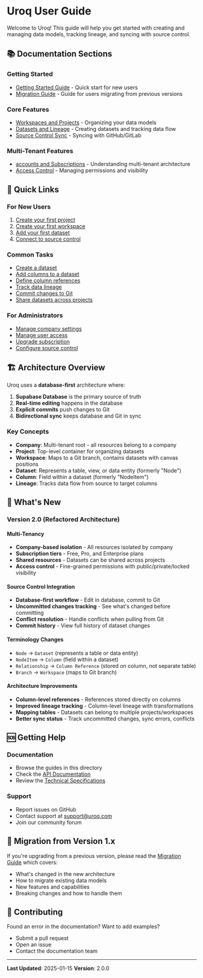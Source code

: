 # Uroq User Guide

Welcome to Uroq! This guide will help you get started with creating and managing data models, tracking lineage, and syncing with source control.

## 📚 Documentation Sections

### Getting Started
- [Getting Started Guide](./getting-started.md) - Quick start for new users
- [Migration Guide](./migration-guide.md) - Guide for users migrating from previous versions

### Core Features
- [Workspaces and Projects](./workspaces-and-projects.md) - Organizing your data models
- [Datasets and Lineage](./datasets-and-lineage.md) - Creating datasets and tracking data flow
- [Source Control Sync](./source-control-sync.md) - Syncing with GitHub/GitLab

### Multi-Tenant Features
- [accounts and Subscriptions](./multi-tenancy.md) - Understanding multi-tenant architecture
- [Access Control](./access-control.md) - Managing permissions and visibility

## 🎯 Quick Links

### For New Users
1. [Create your first project](./getting-started.md#creating-your-first-project)
2. [Create your first workspace](./getting-started.md#creating-your-first-workspace)
3. [Add your first dataset](./getting-started.md#creating-your-first-dataset)
4. [Connect to source control](./source-control-sync.md#connecting-github)

### Common Tasks
- [Create a dataset](./datasets-and-lineage.md#creating-datasets)
- [Add columns to a dataset](./datasets-and-lineage.md#managing-columns)
- [Define column references](./datasets-and-lineage.md#column-references)
- [Track data lineage](./datasets-and-lineage.md#tracking-lineage)
- [Commit changes to Git](./source-control-sync.md#committing-changes)
- [Share datasets across projects](./multi-tenancy.md#sharing-datasets)

### For Administrators
- [Manage company settings](./multi-tenancy.md#company-settings)
- [Manage user access](./access-control.md#managing-users)
- [Upgrade subscription](./multi-tenancy.md#subscription-tiers)
- [Configure source control](./source-control-sync.md#workspace-configuration)

## 🏗️ Architecture Overview

Uroq uses a **database-first** architecture where:

1. **Supabase Database** is the primary source of truth
2. **Real-time editing** happens in the database
3. **Explicit commits** push changes to Git
4. **Bidirectional sync** keeps database and Git in sync

### Key Concepts

- **Company**: Multi-tenant root - all resources belong to a company
- **Project**: Top-level container for organizing datasets
- **Workspace**: Maps to a Git branch, contains datasets with canvas positions
- **Dataset**: Represents a table, view, or data entity (formerly "Node")
- **Column**: Field within a dataset (formerly "NodeItem")
- **Lineage**: Tracks data flow from source to target columns

## 📖 What's New

### Version 2.0 (Refactored Architecture)

#### Multi-Tenancy
- **Company-based isolation** - All resources isolated by company
- **Subscription tiers** - Free, Pro, and Enterprise plans
- **Shared resources** - Datasets can be shared across projects
- **Access control** - Fine-grained permissions with public/private/locked visibility

#### Source Control Integration
- **Database-first workflow** - Edit in database, commit to Git
- **Uncommitted changes tracking** - See what's changed before committing
- **Conflict resolution** - Handle conflicts when pulling from Git
- **Commit history** - View full history of dataset changes

#### Terminology Changes
- `Node` → `Dataset` (represents a table or data entity)
- `NodeItem` → `Column` (field within a dataset)
- `Relationship` → `Column Reference` (stored on column, not separate table)
- `Branch` → `Workspace` (maps to Git branch)

#### Architecture Improvements
- **Column-level references** - References stored directly on columns
- **Improved lineage tracking** - Column-level lineage with transformations
- **Mapping tables** - Datasets can belong to multiple projects/workspaces
- **Better sync status** - Track uncommitted changes, sync errors, conflicts

## 🆘 Getting Help

### Documentation
- Browse the guides in this directory
- Check the [API Documentation](../api/README.md)
- Review the [Technical Specifications](../prp/001-technical-specifications-refactored.md)

### Support
- Report issues on GitHub
- Contact support at support@uroq.com
- Join our community forum

## 🔄 Migration from Version 1.x

If you're upgrading from a previous version, please read the [Migration Guide](./migration-guide.md) which covers:
- What's changed in the new architecture
- How to migrate existing data models
- New features and capabilities
- Breaking changes and how to handle them

## 📝 Contributing

Found an error in the documentation? Want to add examples?
- Submit a pull request
- Open an issue
- Contact the documentation team

---

**Last Updated**: 2025-01-15
**Version**: 2.0.0
